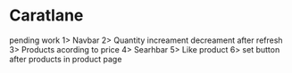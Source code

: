 # Caratlane



pending work
1> Navbar
2> Quantity increament decreament after refresh
3> Products acording to price
4> Searhbar
5> Like product
6> set button after products in product page